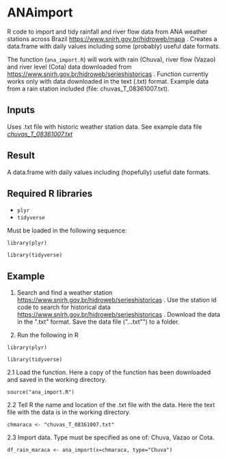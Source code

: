 # ANAimport
R code to import and tidy rainfall and river flow data from ANA weather stations across Brazil https://www.snirh.gov.br/hidroweb/mapa . Creates a data.frame with daily values including some (probably) useful date formats.

The function (`ana_import.R`) will work with rain (Chuva), river flow (Vazao) and river level (Cota) data downloaded from https://www.snirh.gov.br/hidroweb/serieshistoricas . Function currently works only with data downloaded in the text (.txt) format. Example data from a rain station included (file: chuvas_T_08361007.txt).

## Inputs
Uses .txt file with historic weather station data. See example data file 
<a href="https://github.com/darrennorris/ANAimport/blob/main/chuvas_T_08361007.txt"><em>chuvas_T_08361007.txt</em></a>
## Result
A data.frame with daily values including (hopefully) useful date formats.

## Required R libraries
- <code>plyr</code>
- <code>tidyverse</code>

Must be loaded in the following sequence:

`library(plyr)`

`library(tidyverse)`

## Example
1. Search and find a weather station https://www.snirh.gov.br/hidroweb/serieshistoricas . Use the station id code to search for historical data https://www.snirh.gov.br/hidroweb/serieshistoricas .
Download the data in the ".txt" format. Save the data file ("...txt"") to a folder.

2. Run the following in R

`library(plyr)`

`library(tidyverse)`

2.1 Load the function. Here a copy of the function has been downloaded and saved in the working directory.

`source("ana_import.R")`

2.2 Tell R the name and location of the .txt file with the data. Here the text file with the data is in the working directory.

`chmaraca <- "chuvas_T_08361007.txt"`

2.3 Import data. Type must be specified as one of: Chuva, Vazao or Cota.

`df_rain_maraca <- ana_import(x=chmaraca, type="Chuva")`